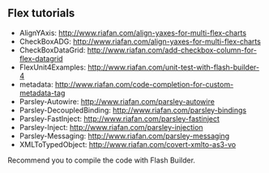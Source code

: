 ## Flex tutorials

* AlignYAxis: http://www.riafan.com/align-yaxes-for-multi-flex-charts
* CheckBoxADG: http://www.riafan.com/align-yaxes-for-multi-flex-charts
* CheckBoxDataGrid: http://www.riafan.com/add-checkbox-column-for-flex-datagrid
* FlexUnit4Examples: http://www.riafan.com/unit-test-with-flash-builder-4
* metadata: http://www.riafan.com/code-completion-for-custom-metadata-tag
* Parsley-Autowire: http://www.riafan.com/parsley-autowire
* Parsley-DecoupledBinding: http://www.riafan.com/parsley-bindings
* Parsley-FastInject: http://www.riafan.com/parsley-fastinject
* Parsley-Inject: http://www.riafan.com/parsley-injection
* Parsley-Messaging: http://www.riafan.com/parsley-messaging
* XMLToTypedObject: http://www.riafan.com/covert-xmlto-as3-vo

Recommend you to compile the code with Flash Builder.